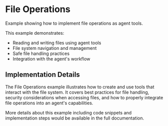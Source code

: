 # File Operations

Example showing how to implement file operations as agent tools.

This example demonstrates:
- Reading and writing files using agent tools
- File system navigation and management
- Safe file handling practices
- Integration with the agent's workflow

## Implementation Details

The File Operations example illustrates how to create and use tools that interact with the file system. It covers best practices for file handling, security considerations when accessing files, and how to properly integrate file operations into an agent's capabilities.

More details about this example including code snippets and implementation steps would be available in the full documentation.